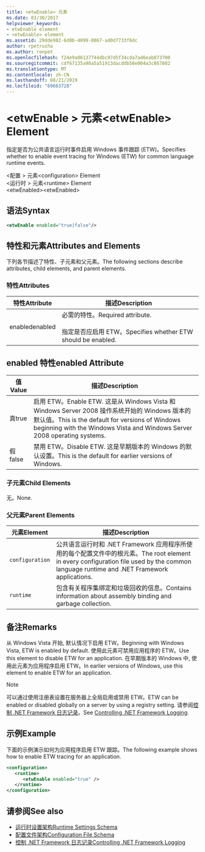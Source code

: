 ```yaml
---
title: <etwEnable> 元素
ms.date: 03/30/2017
helpviewer_keywords:
- etwEnable element
- <etwEnable> element
ms.assetid: 29dde982-6d8b-4099-8867-ad0d7733f6dc
author: rpetrusha
ms.author: ronpet
ms.openlocfilehash: f24e9a06137744dbc97d5f34cda7ad6eab873700
ms.sourcegitcommit: cdf67135a98a5a51913dacddb58e004a3c867802
ms.translationtype: MT
ms.contentlocale: zh-CN
ms.lasthandoff: 08/21/2019
ms.locfileid: "69663728"
---
```

# <a name="etwenable-element"></a><span data-ttu-id="2e6c9-102">\<etwEnable > 元素</span><span class="sxs-lookup"><span data-stu-id="2e6c9-102">\<etwEnable> Element</span></span>
<span data-ttu-id="2e6c9-103">指定是否为公共语言运行时事件启用 Windows 事件跟踪 (ETW)。</span><span class="sxs-lookup"><span data-stu-id="2e6c9-103">Specifies whether to enable event tracing for Windows (ETW) for common language runtime events.</span></span>  
  
 <span data-ttu-id="2e6c9-104">\<配置 > 元素</span><span class="sxs-lookup"><span data-stu-id="2e6c9-104">\<configuration> Element</span></span>  
<span data-ttu-id="2e6c9-105">\<运行时 > 元素</span><span class="sxs-lookup"><span data-stu-id="2e6c9-105">\<runtime> Element</span></span>  
<span data-ttu-id="2e6c9-106">\<etwEnabled></span><span class="sxs-lookup"><span data-stu-id="2e6c9-106">\<etwEnabled></span></span>  
  
## <a name="syntax"></a><span data-ttu-id="2e6c9-107">语法</span><span class="sxs-lookup"><span data-stu-id="2e6c9-107">Syntax</span></span>  
  
```xml  
<etwEnable enabled="true|false"/>  
```  
  
## <a name="attributes-and-elements"></a><span data-ttu-id="2e6c9-108">特性和元素</span><span class="sxs-lookup"><span data-stu-id="2e6c9-108">Attributes and Elements</span></span>  
 <span data-ttu-id="2e6c9-109">下列各节描述了特性、子元素和父元素。</span><span class="sxs-lookup"><span data-stu-id="2e6c9-109">The following sections describe attributes, child elements, and parent elements.</span></span>  
  
### <a name="attributes"></a><span data-ttu-id="2e6c9-110">特性</span><span class="sxs-lookup"><span data-stu-id="2e6c9-110">Attributes</span></span>  
  
|<span data-ttu-id="2e6c9-111">特性</span><span class="sxs-lookup"><span data-stu-id="2e6c9-111">Attribute</span></span>|<span data-ttu-id="2e6c9-112">描述</span><span class="sxs-lookup"><span data-stu-id="2e6c9-112">Description</span></span>|  
|---------------|-----------------|  
|<span data-ttu-id="2e6c9-113">enabled</span><span class="sxs-lookup"><span data-stu-id="2e6c9-113">enabled</span></span>|<span data-ttu-id="2e6c9-114">必需的特性。</span><span class="sxs-lookup"><span data-stu-id="2e6c9-114">Required attribute.</span></span><br /><br /> <span data-ttu-id="2e6c9-115">指定是否应启用 ETW。</span><span class="sxs-lookup"><span data-stu-id="2e6c9-115">Specifies whether ETW should be enabled.</span></span>|  
  
## <a name="enabled-attribute"></a><span data-ttu-id="2e6c9-116">enabled 特性</span><span class="sxs-lookup"><span data-stu-id="2e6c9-116">enabled Attribute</span></span>  
  
|<span data-ttu-id="2e6c9-117">值</span><span class="sxs-lookup"><span data-stu-id="2e6c9-117">Value</span></span>|<span data-ttu-id="2e6c9-118">描述</span><span class="sxs-lookup"><span data-stu-id="2e6c9-118">Description</span></span>|  
|-----------|-----------------|  
|<span data-ttu-id="2e6c9-119">真</span><span class="sxs-lookup"><span data-stu-id="2e6c9-119">true</span></span>|<span data-ttu-id="2e6c9-120">启用 ETW。</span><span class="sxs-lookup"><span data-stu-id="2e6c9-120">Enable ETW.</span></span> <span data-ttu-id="2e6c9-121">这是从 Windows Vista 和 Windows Server 2008 操作系统开始的 Windows 版本的默认值。</span><span class="sxs-lookup"><span data-stu-id="2e6c9-121">This is the default for versions of Windows beginning with the Windows Vista and Windows Server 2008 operating systems.</span></span>|  
|<span data-ttu-id="2e6c9-122">假</span><span class="sxs-lookup"><span data-stu-id="2e6c9-122">false</span></span>|<span data-ttu-id="2e6c9-123">禁用 ETW。</span><span class="sxs-lookup"><span data-stu-id="2e6c9-123">Disable ETW.</span></span> <span data-ttu-id="2e6c9-124">这是早期版本的 Windows 的默认设置。</span><span class="sxs-lookup"><span data-stu-id="2e6c9-124">This is the default for earlier versions of Windows.</span></span>|  
  
### <a name="child-elements"></a><span data-ttu-id="2e6c9-125">子元素</span><span class="sxs-lookup"><span data-stu-id="2e6c9-125">Child Elements</span></span>  
 <span data-ttu-id="2e6c9-126">无。</span><span class="sxs-lookup"><span data-stu-id="2e6c9-126">None.</span></span>  
  
### <a name="parent-elements"></a><span data-ttu-id="2e6c9-127">父元素</span><span class="sxs-lookup"><span data-stu-id="2e6c9-127">Parent Elements</span></span>  
  
|<span data-ttu-id="2e6c9-128">元素</span><span class="sxs-lookup"><span data-stu-id="2e6c9-128">Element</span></span>|<span data-ttu-id="2e6c9-129">描述</span><span class="sxs-lookup"><span data-stu-id="2e6c9-129">Description</span></span>|  
|-------------|-----------------|  
|`configuration`|<span data-ttu-id="2e6c9-130">公共语言运行时和 .NET Framework 应用程序所使用的每个配置文件中的根元素。</span><span class="sxs-lookup"><span data-stu-id="2e6c9-130">The root element in every configuration file used by the common language runtime and .NET Framework applications.</span></span>|  
|`runtime`|<span data-ttu-id="2e6c9-131">包含有关程序集绑定和垃圾回收的信息。</span><span class="sxs-lookup"><span data-stu-id="2e6c9-131">Contains information about assembly binding and garbage collection.</span></span>|  
  
## <a name="remarks"></a><span data-ttu-id="2e6c9-132">备注</span><span class="sxs-lookup"><span data-stu-id="2e6c9-132">Remarks</span></span>  
 <span data-ttu-id="2e6c9-133">从 Windows Vista 开始, 默认情况下启用 ETW。</span><span class="sxs-lookup"><span data-stu-id="2e6c9-133">Beginning with Windows Vista, ETW is enabled by default.</span></span> <span data-ttu-id="2e6c9-134">使用此元素可禁用应用程序的 ETW。</span><span class="sxs-lookup"><span data-stu-id="2e6c9-134">Use this element to disable ETW for an application.</span></span> <span data-ttu-id="2e6c9-135">在早期版本的 Windows 中, 使用此元素为应用程序启用 ETW。</span><span class="sxs-lookup"><span data-stu-id="2e6c9-135">In earlier versions of Windows, use this element to enable ETW for an application.</span></span>  
  
> [!NOTE]
>  <span data-ttu-id="2e6c9-136">可以通过使用注册表设置在服务器上全局启用或禁用 ETW。</span><span class="sxs-lookup"><span data-stu-id="2e6c9-136">ETW can be enabled or disabled globally on a server by using a registry setting.</span></span> <span data-ttu-id="2e6c9-137">请参阅[控制 .NET Framework 日志记录](../../../performance/controlling-logging.md)。</span><span class="sxs-lookup"><span data-stu-id="2e6c9-137">See [Controlling .NET Framework Logging](../../../performance/controlling-logging.md).</span></span>  
  
## <a name="example"></a><span data-ttu-id="2e6c9-138">示例</span><span class="sxs-lookup"><span data-stu-id="2e6c9-138">Example</span></span>  
 <span data-ttu-id="2e6c9-139">下面的示例演示如何为应用程序启用 ETW 跟踪。</span><span class="sxs-lookup"><span data-stu-id="2e6c9-139">The following example shows how to enable ETW tracing for an application.</span></span>  
  
```xml  
<configuration>  
   <runtime>  
      <etwEnable enabled="true" />  
   </runtime>  
</configuration>  
```  
  
## <a name="see-also"></a><span data-ttu-id="2e6c9-140">请参阅</span><span class="sxs-lookup"><span data-stu-id="2e6c9-140">See also</span></span>

- [<span data-ttu-id="2e6c9-141">运行时设置架构</span><span class="sxs-lookup"><span data-stu-id="2e6c9-141">Runtime Settings Schema</span></span>](index.md)
- [<span data-ttu-id="2e6c9-142">配置文件架构</span><span class="sxs-lookup"><span data-stu-id="2e6c9-142">Configuration File Schema</span></span>](../index.md)
- [<span data-ttu-id="2e6c9-143">控制 .NET Framework 日志记录</span><span class="sxs-lookup"><span data-stu-id="2e6c9-143">Controlling .NET Framework Logging</span></span>](../../../performance/controlling-logging.md)
